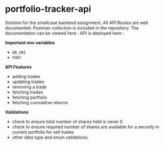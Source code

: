 # portfolio-tracker-api

Solution for the smallcase backend assignment.
All API Routes are well documented. Postman collection is included in the repository.
The documentation can be viewed here :
API is deployed here :

**Important env variables**

- `DB_URI`
- `PORT`

**API Features**

- adding trades
- updating trades
- removing a trade
- fetching trades
- fetching portfolio
- fetching cumulative returns

**Validations**

- check to ensure total number of shares held is never 0
- check to ensure required number of shares are available for a security in current portfolio for sell trades
- other data type and enum validations.
